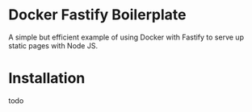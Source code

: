 # Docker Fastify Boilerplate

A simple but efficient example of using Docker with Fastify to serve up static pages with Node JS.

# Installation

todo
